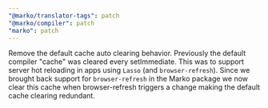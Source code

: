 ```yaml
---
"@marko/translator-tags": patch
"@marko/compiler": patch
"marko": patch
---
```


Remove the default cache auto clearing behavior.
Previously the default compiler "cache" was cleared every setImmediate. This was to support server hot reloading in apps using `Lasso` (and `browser-refresh`). Since we brought back support for `browser-refresh` in the Marko package we now clear this cache when browser-refresh triggers a change making the default cache clearing redundant.
